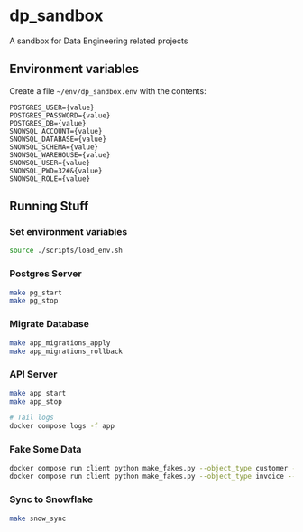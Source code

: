 # dp_sandbox
A sandbox for Data Engineering related projects

## Environment variables

Create a file `~/env/dp_sandbox.env` with the contents:

```
POSTGRES_USER={value}
POSTGRES_PASSWORD={value}
POSTGRES_DB={value}
SNOWSQL_ACCOUNT={value}
SNOWSQL_DATABASE={value}
SNOWSQL_SCHEMA={value}
SNOWSQL_WAREHOUSE={value}
SNOWSQL_USER={value}
SNOWSQL_PWD=32#&{value}
SNOWSQL_ROLE={value}
```

## Running Stuff

### Set environment variables

```bash
source ./scripts/load_env.sh
```

### Postgres Server

```bash
make pg_start
make pg_stop
```

### Migrate Database

```bash
make app_migrations_apply
make app_migrations_rollback
```

### API Server

```bash
make app_start
make app_stop

# Tail logs
docker compose logs -f app
```

### Fake Some Data

```bash
docker compose run client python make_fakes.py --object_type customer --count 10
docker compose run client python make_fakes.py --object_type invoice --count 50
```


### Sync to Snowflake

```bash
make snow_sync
```
